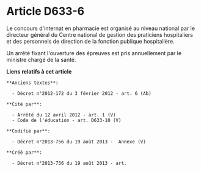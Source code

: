 # Article D633-6

Le concours d'internat en pharmacie est organisé au niveau national par le directeur général du Centre national de gestion
des praticiens hospitaliers et des personnels de direction de la fonction publique hospitalière.

Un arrêté fixant l'ouverture des épreuves est pris annuellement par le ministre chargé de la santé.

**Liens relatifs à cet article**

	**Anciens textes**:

	  - Décret n°2012-172 du 3 février 2012 - art. 6 (Ab)

	**Cité par**:

	  - Arrêté du 12 avril 2012 - art. 1 (V)
	  - Code de l'éducation - art. D633-10 (V)

	**Codifié par**:

	  - Décret n°2013-756 du 19 août 2013 -  Annexe (V)

	**Créé par**:

	  - Décret n°2013-756 du 19 août 2013 - art.
